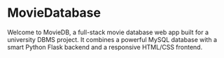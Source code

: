 # MovieDatabase
Welcome to MovieDB, a full-stack movie database web app built for a university DBMS project. It combines a powerful MySQL database with a smart Python Flask backend and a responsive HTML/CSS frontend.
